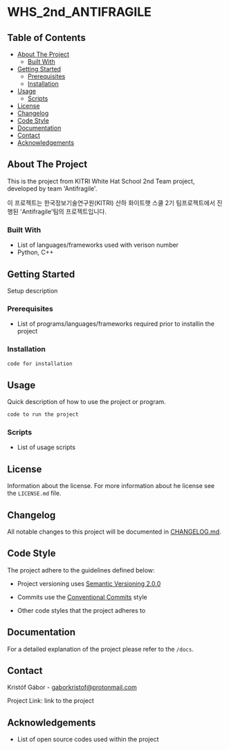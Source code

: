 # WHS_2nd_ANTIFRAGILE

## Table of Contents

- [About The Project](#about-the-project)
  - [Built With](#built-with)
- [Getting Started](#getting-started)
  - [Prerequisites](#prerequisites)
  - [Installation](#installation)
- [Usage](#usage)
  - [Scripts](#scripts)
- [License](#license)
- [Changelog](#changelog)
- [Code Style](#code-style)
- [Documentation](#documentation)
- [Contact](#contact)
- [Acknowledgements](#acknowledgements)

## About The Project

This is the project from KITRI White Hat School 2nd Team project, developed by team 'Antifragile'.

이 프로젝트는 한국정보기술연구원(KITRI) 산하 화이트햇 스쿨 2기 팀프로젝트에서 진행된 'Antifragile'팀의 프로젝트입니다.


### Built With

- List of languages/frameworks used with verison number
- Python, C++

## Getting Started

Setup description

### Prerequisites

- List of programs/languages/frameworks required prior to installin the project

### Installation

```bash
code for installation
```

## Usage

Quick description of how to use the project or program.

```bash
code to run the project
```

### Scripts

- List of usage scripts

## License

Information about the license.
For more information about he license see the `LICENSE.md` file.

## Changelog

All notable changes to this project will be documented
in [CHANGELOG.md](https://gitlab.rackhost.hu/rackhost/wp-tudasbazis/-/blob/master/README.md).

## Code Style

The project adhere to the guidelines defined below:

- Project versioning uses [Semantic Versioning 2.0.0](https://semver.org/)
- Commits use the [Conventional Commits](https://www.conventionalcommits.org/en/v1.0.0/) style

- Other code styles that the project adheres to

## Documentation

For a detailed explanation of the project please refer to
the `/docs`.

## Contact

Kristóf Gábor - [gaborkristof@protonmail.com](gaborkristof@protonmail.com)

Project Link: link to the project

## Acknowledgements

- List of open source codes used within the project
